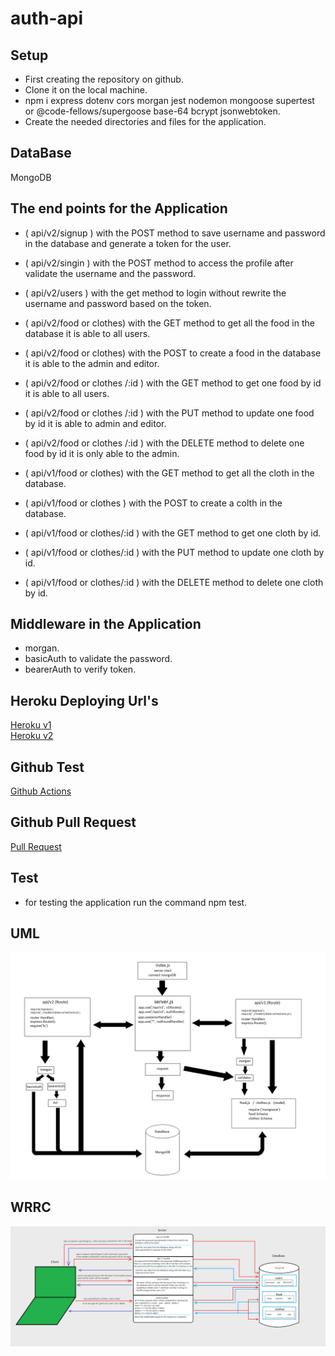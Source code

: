 # auth-api

## Setup
* First creating the repository on github.
* Clone it on the local machine.
* npm i express dotenv cors morgan jest nodemon mongoose supertest or @code-fellows/supergoose base-64 bcrypt jsonwebtoken.
* Create the needed directories and files for the application.

## DataBase 
MongoDB
## The end points for the Application

* ( api/v2/signup ) with the POST method to save username and password in the database and generate a token for the user.
* ( api/v2/singin ) with the POST method to access the profile after validate the username and the password.
* ( api/v2/users ) with the get method to login without rewrite the username and password based on the token.

* ( api/v2/food or clothes) with the GET method to get all the food in the database it is able to all users.
* ( api/v2/food or clothes) with the POST to create a food in the database it is able to the admin and editor.
* ( api/v2/food or clothes /:id ) with the GET method to get one food by id it is able to all users.
* ( api/v2/food or clothes /:id ) with the PUT method to update one food by id it is able to admin and editor.
* ( api/v2/food or clothes /:id ) with the DELETE method to delete one food by id it is only able to the admin.

* ( api/v1/food or clothes) with the GET method to get all the cloth in the database.
* ( api/v1/food or clothes ) with the POST to create a colth in the database.
* ( api/v1/food or clothes/:id ) with the GET method to get one cloth by id.
* ( api/v1/food or clothes/:id ) with the PUT method to update one cloth by id.
* ( api/v1/food or clothes/:id ) with the DELETE method to delete one cloth by id.


## Middleware in the Application 
* morgan.
* basicAuth to validate the password.
* bearerAuth to verify token.

## Heroku Deploying Url's

[Heroku v1](https://hamza-auth-api.herokuapp.com/api/v1)<br>
[Heroku v2](https://hamza-auth-api.herokuapp.com/api/v2)<br>

## Github Test
[Github Actions](https://github.com/hamzashamoun96/auth-api/actions)

## Github Pull Request
[Pull Request](https://github.com/hamzashamoun96/auth-api/pull/1)

## Test
* for testing the application run the command npm test.

## UML 
![uml](/uml.png)
## WRRC
![wrrc](/wrrc.png)
